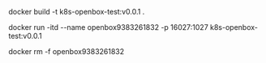 

docker build -t k8s-openbox-test:v0.0.1 .

docker run -itd --name openbox9383261832 -p 16027:1027 k8s-openbox-test:v0.0.1


docker rm -f openbox9383261832

